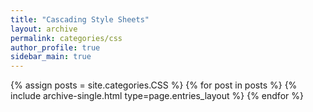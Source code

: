 ```yaml
---
title: "Cascading Style Sheets"
layout: archive
permalink: categories/css
author_profile: true
sidebar_main: true
---
```



{% assign posts = site.categories.CSS %}
{% for post in posts %} {% include archive-single.html type=page.entries_layout %} {% endfor %}
